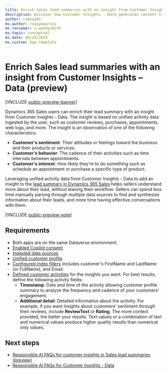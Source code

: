 ```yaml
---
title: Enrich Sales lead summaries with an insight from Customer Insights – Data (preview)
description: Discover how Customer Insights - Data generates content to the lead summary in Dynamics 365 Sales.
author: radsay01
ms.author: rsayyaparaju 
ms.reviewer: v-wendysmith
ms.topic: conceptual
ms.date: 04/29/2024
ms.custom: bap-template
---
```


# Enrich Sales lead summaries with an insight from Customer Insights – Data (preview)

[!INCLUDE [public-preview-banner](includes/public-preview-banner.md)]

Dynamics 365 Sales users can enrich their lead summary with an insight from Customer Insights - Data. The insight is based on unified activity data ingested by the user, such as customer reviews, purchases, appointments, web logs, and more. The insight is an observation of one of the following characteristics:

- **Customer's sentiment**: Their attitudes or feelings toward the business and their products or services.
- **Customer's behavior**: The cadence of their activities such as time intervals between appointments.
- **Customer's interest**: How likely they're to do something such as schedule an appointment or purchase a specific type of product.

Leveraging unified activity data from Customer Insights - Data to add an insight to the [lead summary in Dynamics 365 Sales](/dynamics365/sales/copilot-get-information#enrich-leads-with-related-information) helps sellers understand more about their lead, without leaving their workflow. Sellers can spend less time manually parsing through multiple data sources to find and synthesize information about their leads, and more time having effective conversations with them.

[!INCLUDE [public-preview-note](includes/public-preview-note.md)]

## Requirements

- Both apps are on the same Dataverse environment.
- [Enabled Copilot consent](copilot-global-consent.md).
- [Ingested data sources](data-sources.md).
- [Unified customer profile](data-unification.md).
- [Configured index filters](search-filter-index.md) includes customer's FirstName and LastName (or FullName), and Email.
- [Defined customer activities](activities.md) for the insights you want. For best results, define the following activity fields:
  - **Timestamp**: Date and time of the activity allowing customer profile summary to analyze the frequency and cadence of your customers’ engagement.
  - **Additional detail**: Detailed information about the activity. For example, if you want insights about customers’ sentiment through their reviews, include **ReviewText** or **Rating**. The more context provided, the better your results. Text values or a combination of text and numerical values produce higher quality results than numerical only values.

## Next steps

- [Responsible AI FAQs for customer insights in Sales lead summaries (preview)](faqs-profile-summary.md)
- [Responsible AI FAQs for Customer Insights - Data](responsible-ai-overview.md)

